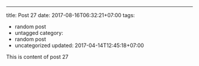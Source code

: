 ---
title: Post 27
date: 2017-08-16T06:32:21+07:00
tags:
  - random post
  - untagged
category:
  - random post
  - uncategorized
updated: 2017-04-14T12:45:18+07:00

This is content of post 27